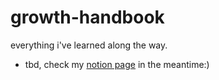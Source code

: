 # growth-handbook
everything i've learned along the way.
- tbd, check my [notion page](https://tedbibr.notion.site/ted-bibr-2507020c6601800d968af476f1dd0bd2) in the meantime:)

